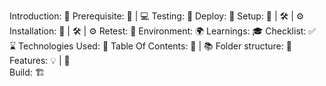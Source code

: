 Introduction: 🌟
Prerequisite: 📝 | 💻
Testing: 🧪
Deploy: 🚀
Setup: 🔧 | 🛠 | ⚙️
Installation: 🔧 | 🛠 | ⚙️
Retest: 🔁
Environment: 🌍
Learnings: 🎓 
Checklist: ✅ ⌛ 
Technologies Used: 🦾
Table Of Contents: 💼 | 📚
Folder structure: 📁 
Features: 💡 | 📌  
Build: 🏗️ 